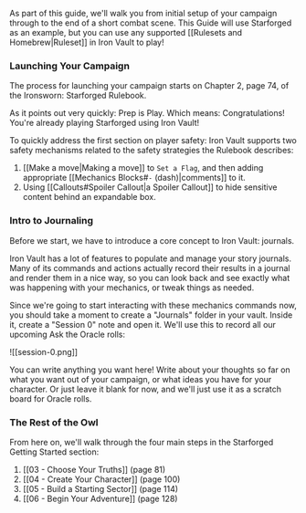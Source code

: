 As part of this guide, we'll walk you from initial setup of your campaign through to the end of a short combat scene. This Guide will use Starforged as an example, but you can use any supported [[Rulesets and Homebrew|Ruleset]] in Iron Vault to play!

### Launching Your Campaign

The process for launching your campaign starts on Chapter 2, page 74, of the Ironsworn: Starforged Rulebook.

As it points out very quickly: Prep is Play. Which means: Congratulations! You're already playing Starforged using Iron Vault!

To quickly address the first section on player safety: Iron Vault supports two safety mechanisms related to the safety strategies the Rulebook describes:

1. [[Make a move|Making a move]] to `Set a Flag`, and then adding appropriate [[Mechanics Blocks#`-` (dash)|comments]] to it.
2. Using [[Callouts#Spoiler Callout|a Spoiler Callout]] to hide sensitive content behind an expandable box.

### Intro to Journaling

Before we start, we have to introduce a core concept to Iron Vault: journals.

Iron Vault has a lot of features to populate and manage your story journals. Many of its commands and actions actually record their results in a journal and render them in a nice way, so you can look back and see exactly what was happening with your mechanics, or tweak things as needed.

Since we're going to start interacting with these mechanics commands now, you should take a moment to create a "Journals" folder in your vault. Inside it, create a "Session 0" note and open it. We'll use this to record all our upcoming Ask the Oracle rolls:

![[session-0.png]]

You can write anything you want here! Write about your thoughts so far on what you want out of your campaign, or what ideas you have for your character. Or just leave it blank for now, and we'll just use it as a scratch board for Oracle rolls.

### The Rest of the Owl

From here on, we'll walk through the four main steps in the Starforged Getting Started section:

1. [[03 - Choose Your Truths]] (page 81)
2. [[04 - Create Your Character]] (page 100)
3. [[05 - Build a Starting Sector]] (page 114)
4. [[06 - Begin Your Adventure]] (page 128)


